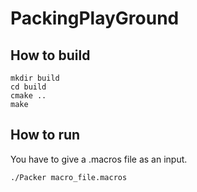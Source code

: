 # PackingPlayGround

## How to build
```
mkdir build
cd build 
cmake .. 
make
```
## How to run
You have to give a .macros file as an input.
```
./Packer macro_file.macros
```
